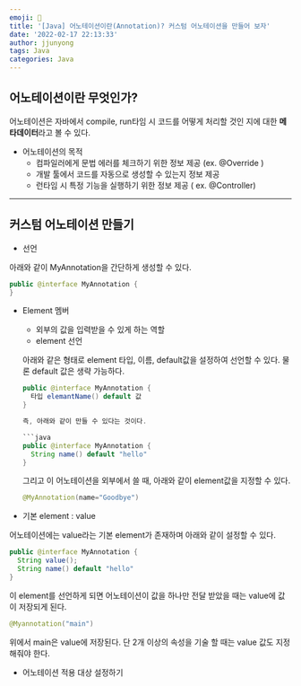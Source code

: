 ```yaml
---
emoji: 🧢
title: '[Java] 어노테이션이란(Annotation)? 커스텀 어노테이션을 만들어 보자'
date: '2022-02-17 22:13:33'
author: jjunyong
tags: Java
categories: Java
---
```


## 어노테이션이란 무엇인가?

어노테이션은 자바에서 compile, run타임 시 코드를 어떻게 처리할 것인 지에 대한 **메타데이터**라고 볼 수 있다.

- 어노테이션의 목적
   - 컴파일러에게 문법 에러를 체크하기 위한 정보 제공 (ex. @Override )
   - 개발 툴에서 코드를 자동으로 생성할 수 있는지 정보 제공
   - 런타임 시 특정 기능을 실행하기 위한 정보 제공 ( ex. @Controller)




---

## 커스텀 어노테이션 만들기

- 선언

아래와 같이 MyAnnotation을 간단하게 생성할 수 있다. 

```java
public @interface MyAnnotation { 
}
```

- Element 멤버
  - 외부의 값을 입력받을 수 있게 하는 역할
  - element 선언
  
  아래와 같은 형태로 element 타입, 이름, default값을 설정하여 선언할 수 있다.
  물론 default 값은 생략 가능하다. 

  ```java
  public @interface MyAnnotation { 
    타입 elemantName() default 값 
  }

  즉, 아래와 같이 만들 수 있다는 것이다.

  ```java
  public @interface MyAnnotation { 
    String name() default "hello"
  }
  ```

  그리고 이 어노테이션을 외부에서 쓸 때, 아래와 같이 element값을 지정할 수 있다.
  ```java
  @MyAnnotation(name="Goodbye")
  ```

- 기본 element : value

어노테이션에는 value라는 기본 element가 존재하며 아래와 같이 설정할 수 있다.

```java
public @interface MyAnnotation { 
  String value();
  String name() default "hello"
}
```
 이 element를 선언하게 되면 어노테이션이 값을 하나만 전달 받았을 때는 value에 값이 저장되게 된다.
```java
@Myannotation("main")
```
위에서 main은 value에 저장된다. 단 2개 이상의 속성을 기술 할 때는 value 값도 지정해줘야 한다. 

- 어노테이션 적용 대상 설정하기

